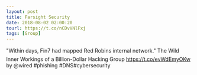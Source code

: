 ```yaml
---
layout: post
title: Farsight Security
date: 2018-08-02 02:00:20
tourl: https://t.co/nCDvVNlFxj
tags: [Group]
---
```

"Within days, Fin7 had mapped Red Robins internal network." The Wild Inner Workings of a Billion-Dollar Hacking Group https://t.co/evWdEmyOKw by @wired #phishing #DNS#cybersecurity